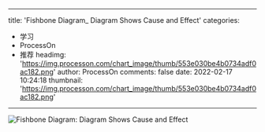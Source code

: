 
---
title: 'Fishbone Diagram_ Diagram Shows Cause and Effect'
categories: 
 - 学习
 - ProcessOn
 - 推荐
headimg: 'https://img.processon.com/chart_image/thumb/553e030be4b0734adf0ac182.png'
author: ProcessOn
comments: false
date: 2022-02-17 10:24:18
thumbnail: 'https://img.processon.com/chart_image/thumb/553e030be4b0734adf0ac182.png'
---

<div>   
<img class="thumb" alt="Fishbone Diagram: Diagram Shows Cause and Effect" src="https://img.processon.com/chart_image/thumb/553e030be4b0734adf0ac182.png" referrerpolicy="no-referrer">
<p></p>  
</div>
            